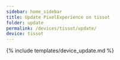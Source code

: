 ```yaml
---
sidebar: home_sidebar
title: Update PixelExperience on tissot
folder: update
permalink: /devices/tissot/update/
device: tissot
---
```

{% include templates/device_update.md %}
